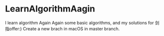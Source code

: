 # LearnAlgorithmAagin
I learn algorithm Again Again
some basic algorithms, and my solutions for 剑指offer:)
Create a new brach in macOS in master branch.
